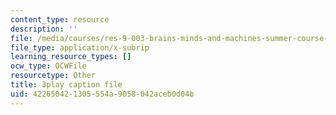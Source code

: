 ```yaml
---
content_type: resource
description: ''
file: /media/courses/res-9-003-brains-minds-and-machines-summer-course-summer-2015/422650421305554a9058042aceb0d04b_zAx-EEelmLc.vtt
file_type: application/x-subrip
learning_resource_types: []
ocw_type: OCWFile
resourcetype: Other
title: 3play caption file
uid: 42265042-1305-554a-9058-042aceb0d04b
---
```

